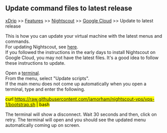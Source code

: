 ## Update command files to latest release  
[xDrip](../../README.md) >> [Features](../Features_page.md) >> [Nightscout](../Nightscout_page.md) >> [Google Cloud](./GoogleCloud.md) >> Update to latest release  
  
This is how you can update your virtual machine with the latest menus and commands.  
For updating Nightscout, see [here](./update_nightscout.md).  
If you followed the instructions in the early days to install Nightscout on Google Cloud, you may not have the latest files.  It's a good idea to follow these instructions to update.  
  
Open a [terminal](./Terminal.md).  
From the menu, select "Update scripts".  
If the main menu does not come up automatically when you open a terminal, type and enter the following.  
  
<Mark>curl https://raw.githubusercontent.com/jamorham/nightscout-vps/vps-1/bootstrap.sh | bash</Mark>  
  
The terminal will show a disconnect.  Wait 30 seconds and then, click on retry.  The terminal will open and you should see the updated menu automatically coming up on screen.    
  
